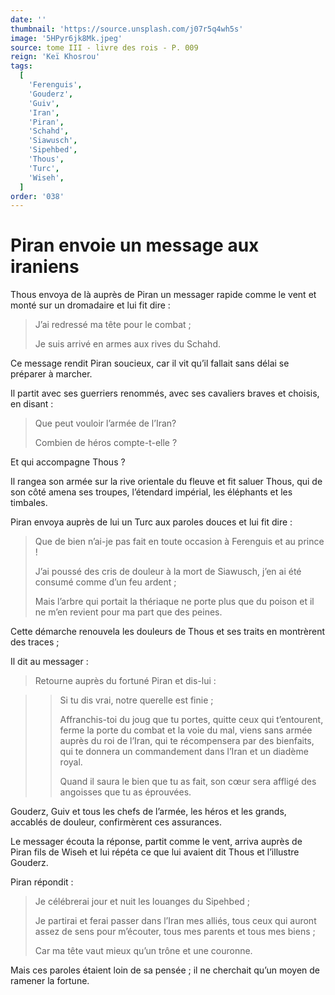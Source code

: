 ```yaml
---
date: ''
thumbnail: 'https://source.unsplash.com/j07r5q4wh5s'
image: '5HPyr6jk8Mk.jpeg'
source: tome III - livre des rois - P. 009
reign: 'Keï Khosrou'
tags:
  [
    'Ferenguis',
    'Gouderz',
    'Guiv',
    'Iran',
    'Piran',
    'Schahd',
    'Siawusch',
    'Sipehbed',
    'Thous',
    'Turc',
    'Wiseh',
  ]
order: '038'
---
```


# Piran envoie un message aux iraniens

Thous envoya de là auprès de Piran un messager rapide comme le vent et monté sur un dromadaire et lui fit dire :

> J’ai redressé ma tête pour le combat ;
>
> Je suis arrivé en armes aux rives du Schahd.

Ce message rendit Piran soucieux, car il vit qu’il fallait sans délai se préparer à marcher.

Il partit avec ses guerriers renommés, avec ses cavaliers braves et choisis, en disant :

> Que peut vouloir l’armée de l’Iran?
>
> Combien de héros compte-t-elle ?

Et qui accompagne Thous ?

Il rangea son armée sur la rive orientale du fleuve et fit saluer Thous, qui de son côté amena ses troupes, l’étendard impérial, les éléphants et les timbales.

Piran envoya auprès de lui un Turc aux paroles douces et lui fit dire :

> Que de bien n’ai-je pas fait en toute occasion à Ferenguis et au prince !
>
> J’ai poussé des cris de douleur à la mort de Siawusch, j’en ai été consumé comme d’un feu ardent ;
>
> Mais l’arbre qui portait la thériaque ne porte plus que du poison et il ne m’en revient pour ma part que des peines.

Cette démarche renouvela les douleurs de Thous et ses traits en montrèrent des traces ;

Il dit au messager :

> Retourne auprès du fortuné Piran et dis-lui :

> >
> > Si tu dis vrai, notre querelle est finie ;
> >
> > Affranchis-toi du joug que tu portes, quitte ceux qui t’entourent, ferme la porte du combat et la voie du mal, viens sans armée auprès du roi de l’Iran, qui te récompensera par des bienfaits, qui te donnera un commandement dans l’Iran et un diadème royal.
> >
> > Quand il saura le bien que tu as fait, son cœur sera affligé des angoisses que tu as éprouvées.

Gouderz, Guiv et tous les chefs de l’armée, les héros et les grands, accablés de douleur, confirmèrent ces assurances.

Le messager écouta la réponse, partit comme le vent, arriva auprès de Piran fils de Wiseh et lui répéta ce que lui avaient dit Thous et l’illustre Gouderz.

Piran répondit :

> Je célébrerai jour et nuit les louanges du Sipehbed ;
>
> Je partirai et ferai passer dans l’Iran mes alliés, tous ceux qui auront assez de sens pour m’écouter, tous mes parents et tous mes biens ;
>
> Car ma tête vaut mieux qu’un trône et une couronne.

Mais ces paroles étaient loin de sa pensée ; il ne cherchait qu’un moyen de ramener la fortune.

